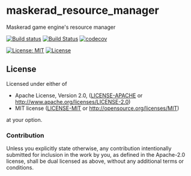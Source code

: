 # maskerad_resource_manager
Maskerad game engine's resource manager

[![Build status](https://ci.appveyor.com/api/projects/status/w7txqhcrcir7pdxi?svg=true)](https://ci.appveyor.com/project/Malkaviel/maskerad-resource-manager)
[![Build Status](https://travis-ci.org/Maskerad-rs/maskerad_resource_manager.svg?branch=master)](https://travis-ci.org/Maskerad-rs/maskerad_resource_manager)
[![codecov](https://codecov.io/gh/Maskerad-rs/maskerad_resource_manager/branch/master/graph/badge.svg)](https://codecov.io/gh/Maskerad-rs/maskerad_resource_manager)

[![License: MIT](https://img.shields.io/badge/License-MIT-yellow.svg)](https://opensource.org/licenses/MIT)
[![License](https://img.shields.io/badge/License-Apache%202.0-blue.svg)](https://opensource.org/licenses/Apache-2.0)

## License

Licensed under either of

 * Apache License, Version 2.0, ([LICENSE-APACHE](LICENSE-APACHE) or http://www.apache.org/licenses/LICENSE-2.0)
 * MIT license ([LICENSE-MIT](LICENSE-MIT) or http://opensource.org/licenses/MIT)

at your option.

### Contribution

Unless you explicitly state otherwise, any contribution intentionally submitted
for inclusion in the work by you, as defined in the Apache-2.0 license, shall be dual licensed as above, without any
additional terms or conditions.